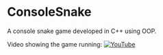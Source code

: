 # ConsoleSnake
A console snake game developed in C++ using OOP.

Video showing the game running:
[![YouTube](http://i.ytimg.com/vi/7HecSMT2r30/hqdefault.jpg)](https://www.youtube.com/watch?v=7HecSMT2r30)
